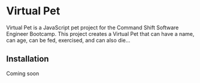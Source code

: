 
# Virtual Pet

Virtual Pet is a JavaScript pet project for the Command Shift Software Engineer Bootcamp. 
This project creates a Virtual Pet that can have a name, can age, can be fed, exercised, and can also die... 

## Installation

Coming soon
